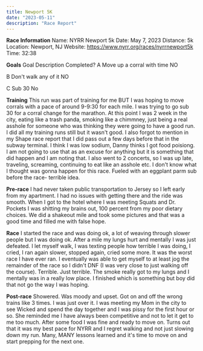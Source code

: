 ```yaml
---
title: Newport 5K
date: "2023-05-11"
description: "Race Report"
---
```


**Race Information**
Name: NYRR Newport 5k
Date: May 7, 2023
Distance: 5k
Location: Newport, NJ
Website: https://www.nyrr.org/races/nyrrnewport5k
Time: 32:38

**Goals**
Goal    Description Completed?
A   Move up a corral with time  NO

B   Don't walk any of it        NO

C   Sub 30   No

**Training**
This run was part of training for me BUT I was hoping to move corrals with a pace of around 9-9:30 for each mile. I was trying to go sub 30 for a corral change for the marathon. At this point I was 2 week in the city, eating like a trash panda, smoking like a chimmney, just being a real asshole for someone who was thinking they were going to have a good run. I did all my training runs still but it wasn't good. I also forgot to mention in my Shape race report that I did pass out a few days before that in the subway terminal. I think I was low sodium, Danny thinks I got food poisiong. I am not going to use that as an excuse for anything but it is something that did happen and I am noting that. I also went to 2 concerts, so I was up late, traveling, screaming, continuing to eat like an asshole etc. I don't know what I thought was gonna happen for this race. Fueled with an eggplant parm sub before the race- terrible idea. 

**Pre-race**
I had never taken public transportation to Jersey so I left early from my apartment. I had no issues with getting there and the ride was smooth. When I got to the hotel where I was meeting Squats and Dr. Pockets I was shitting my brains out, 100 percent from my poor dietary choices. We did a shakeout mile and took some pictures and that was a good time and filled me with false hope.

**Race**
 I started the race and was doing ok, a lot of weaving through slower people but I was doing ok. After a mile my lungs hurt and mentally I was just defeated. I let myself walk, I was texting people how terrible I was doing, I cried, I ran again slower, stopped again, cried some more. It was the worst race I have ever ran. I eventually was able to get myself to at least jog the remainder of the race so I didn't DNF (I was very close to just walking off the course). Terrible. Just terrible. The smoke really got to my lungs and I mentally was in a really low place. I finished which is something but boy did that not go the way I was hoping.

**Post-race**
Showered. Was moody and upset. Got on and off the wrong trains like 3 times. I was just over it. I was meeting my Mom in the city to see Wicked and spend the day together and I was pissy for the first hour or so. She reminded me I have always been competitive and not to let it get to me too much. After some food I was fine and ready to move on. Turns out that it was my best pace for NYRR and I regret walking and not just slowing down my run. Many, MANY lessons learned and it's time to move on and start prepping for the next one. 
